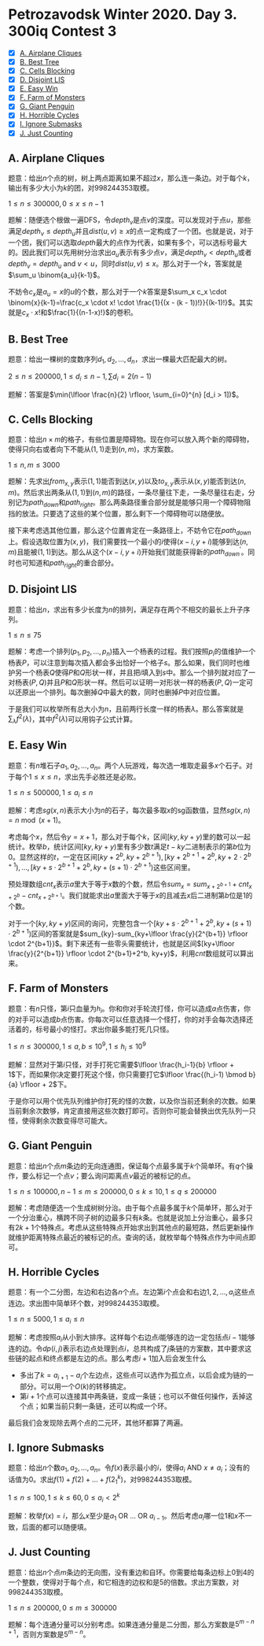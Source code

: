 # Petrozavodsk Winter 2020. Day 3. 300iq Contest 3

+ [x] [A. Airplane Cliques](https://codeforces.com/gym/102538/problem/A)
+ [x] [B. Best Tree](https://codeforces.com/gym/102538/problem/B)
+ [x] [C. Cells Blocking](https://codeforces.com/gym/102538/problem/C)
+ [x] [D. Disjoint LIS](https://codeforces.com/gym/102538/problem/D)
+ [x] [E. Easy Win](https://codeforces.com/gym/102538/problem/E)
+ [x] [F. Farm of Monsters](https://codeforces.com/gym/102538/problem/F)
+ [x] [G. Giant Penguin](https://codeforces.com/gym/102538/problem/G)
+ [x] [H. Horrible Cycles](https://codeforces.com/gym/102538/problem/H)
+ [x] [I. Ignore Submasks](https://codeforces.com/gym/102538/problem/I)
+ [x] [J. Just Counting](https://codeforces.com/gym/102538/problem/J)

## A. Airplane Cliques

题意：给出$n$个点的树，树上两点距离如果不超过$x$，那么连一条边。对于每个$k$，输出有多少大小为$k$的团，对$998244353$取模。

$1 \le n \le 300000, 0 \le x \le n - 1$

题解：随便选个根做一遍DFS，令$depth_v$是点$v$的深度。可以发现对于点$u$，那些满足$depth_v \le depth_u$并且$dist(u,v) \ge x$的点一定构成了一个团。也就是说，对于一个团，我们可以选取$depth$最大的点作为代表，如果有多个，可以选标号最大的。因此我们可以先用树分治求出$a_u$表示有多少点$v$，满足$depth_v < depth_u$或者$depth_v = depth_u \text{ and } v < u$，同时$dist(u,v) \le x$。那么对于一个$k$，答案就是$\sum_u \binom{a_u}{k-1}$。

不妨令$c_x$是$a_u=x$的$u$的个数，那么对于一个$k$答案是$\sum_x c_x \cdot \binom{x}{k-1}=\frac{c_x \cdot x! \cdot \frac{1}{(x - (k - 1))!}}{(k-1)!}$。其实就是$c_x \cdot x!$和$\frac{1}{(n-1-x)!}$的卷积。

## B. Best Tree

题意：给出一棵树的度数序列$d_1,d_2,\dots,d_n$，求出一棵最大匹配最大的树。

$2 \le n \le 200000, 1 \le d_i \le n - 1, \sum d_i = 2(n-1)$

题解：答案是$\min(\lfloor \frac{n}{2} \rfloor, \sum_{i=0}^{n} [d_i > 1])$。

## C. Cells Blocking

题意：给出$n \times m$的格子，有些位置是障碍物。现在你可以放入两个新的障碍物，使得只向右或者向下不能从$(1,1)$走到$(n,m)$，求方案数。

$1 \le n, m \le 3000$

题解：先求出$from_{x,y}$表示$(1,1)$能否到达$(x,y)$以及$to_{x,y}$表示从$(x,y)$能否到达$(n,m)$。然后求出两条从$(1,1)$到$(n,m)$的路径，一条尽量往下走，一条尽量往右走，分别记为$path_{down}$和$path_{right}$。那么两条路径重合部分就是能够只用一个障碍物阻挡的放法。只要选了这些的某个位置，那么剩下一个障碍物可以随便放。

接下来考虑选其他位置，那么这个位置肯定在一条路径上，不妨令它在$path_{down}$上。假设选取位置为$(x,y)$，我们需要找一个最小的$i$使得$(x-i,y+i)$能够到达$(n,m)$且能被$(1,1)$到达。那么从这个$(x-i,y+i)$开始我们就能获得新的$path^\prime_{down}$。同时也可知道和$path_{right}$的重合部分。

## D. Disjoint LIS

题意：给出$n$，求出有多少长度为$n$的排列，满足存在两个不相交的最长上升子序列。

$1 \le n \le 75$

题解：考虑一个排列$(p_1,p_2,\dots,p_n)$插入一个杨表的过程。我们按照$p_i$的值维护一个杨表$P$，可以注意到每次插入都会多出恰好一个格子$s$。那么如果，我们同时也维护另一个杨表$Q$使得$P$和$Q$形状一样，并且把$i$填入到$s$中。那么一个排列就对应了一对杨表$(P,Q)$并且$P$和$Q$形状一样。然后可以证明一对形状一样的杨表$(P,Q)$一定可以还原出一个排列。每次删掉$Q$中最大的数，同时也删掉$P$中对应位置。

于是我们可以枚举所有总大小为$n$，且前两行长度一样的杨表$\lambda$。那么答案就是$\sum_{\lambda} f^2(\lambda)$，其中$f^2(\lambda)$可以用钩子公式计算。

## E. Easy Win

题意：有$n$堆石子$a_1,a_2,\dots,a_n$。两个人玩游戏，每次选一堆取走最多$x$个石子。对于每个$1 \le x \le n$，求出先手必胜还是必败。

$1 \le n \le 500000, 1 \le a_i \le n$

题解：考虑$sg(x, n)$表示大小为$n$的石子，每次最多取$x$的sg函数值，显然$sg(x,n)=n \bmod (x + 1)$。

考虑每个$x$，然后令$y=x+1$，那么对于每个$k$，区间$[ky, ky+y)$里的数可以一起统计。枚举$b$，统计区间$[ky, ky+y)$里有多少数$t$满足$t-ky$二进制表示的第$b$位为$0$。显然这样的$t$，一定在区间$[ky+2^b,ky+2^{b+1}), [ky+2^{b+1}+2^b, ky+2 \cdot 2^{b+1}),\dots,[ky+s \cdot 2^{b+1}+2^b,ky+(s+1) \cdot 2^{b+1})$这些区间里。

预处理数组$cnt_x$表示$a$里大于等于$x$数的个数，然后令$sum_x=sum_{x+2^{b+1}}+cnt_{x+2^b}-cnt_{x+2^{b+1}}$。我们就能求出$a$里面大于等于$x$的且减去$x$后二进制第$b$位是$1$的个数。

对于一个$[ky,ky+y)$区间的询问，完整包含一个$[ky+s \cdot 2^{b+1}+2^b,ky+(s+1) \cdot 2^{b+1})$区间的答案就是$sum_{ky}-sum_{ky+\lfloor \frac{y}{2^{b+1}} \rfloor \cdot 2^{b+1}}$。剩下来还有一些零头需要统计，也就是区间$[ky+\lfloor \frac{y}{2^{b+1}} \rfloor \cdot 2^{b+1}+2^b, ky+y)$，利用$cnt$数组就可以算出来。

## F. Farm of Monsters

题意：有$n$只怪，第$i$只血量为$h_i$。你和你对手轮流打怪，你可以造成$a$点伤害，你的对手可以造成$b$点伤害。你每次可以任意选择一个怪打，你的对手会每次选择还活着的，标号最小的怪打。求出你最多能打死几只怪。

$1 \le n \le 300000, 1 \le a, b \le 10^9, 1 \le h_i \le 10^9$

题解：显然对于第$i$只怪，对手打死它需要$\lfloor \frac{h_i-1}{b} \rfloor + 1$下，而如果你决定要打死这个怪，你只需要打它$\lfloor \frac{(h_i-1) \bmod b}{a} \rfloor + 2$下。

于是你可以用个优先队列维护你打死的怪的次数，以及你当前还剩余的次数。如果当前剩余次数够，肯定直接用这些次数打即可。否则你可能会替换出优先队列一只怪，使得剩余次数变得尽可能大。

## G. Giant Penguin

题意：给出$n$个点$m$条边的无向连通图，保证每个点最多属于$k$个简单环。有$q$个操作，要么标记一个点$v$；要么询问距离点$v$最近的被标记的点。

$1 \le n \le 100000, n - 1 \le m \le 200000, 0 \le k \le 10, 1 \le q \le 200000$

题解：考虑随便选一个生成树树分治。由于每个点最多属于$k$个简单环，那么对于一个分治重心，横跨不同子树的边最多只有$k$条。也就是说加上分治重心，最多只有$2k+1$个特殊点。考虑从这些特殊点开始求出到其他点的最短路，然后更新操作就维护距离特殊点最近的被标记的点。查询的话，就枚举每个特殊点作为中间点即可。

## H. Horrible Cycles

题意：有一个二分图，左边和右边各$n$个点。左边第$i$个点会和右边$1,2,\dots,a_i$这些点连边。求出图中简单环个数，对$998244353$取模。

$1 \le n \le 5000, 1 \le a_i \le n$

题解：考虑按照$a_i$从小到大排序。这样每个右边点$i$能够连的边一定包括点$i-1$能够连的边。令$dp(i,j)$表示右边点处理到点$i$，总共构成了$j$条链的方案数，其中要求这些链的起点和终点都是左边的点。那么考虑$i+1$加入后会发生什么

+ 多出了$k=a_{i+1}-a_{i}$个左边点，这些点可以选作为孤立点，以后会成为链的一部分。可以用一个$O(k)$的转移搞定。
+ 第$i+1$个点可以连接其中两条链，变成一条链；也可以不做任何操作，丢掉这个点；如果当前只剩一条链，还可以构成一个环。

最后我们会发现除去两个点的二元环，其他环都算了两遍。

## I. Ignore Submasks

题意：给出$n$个数$a_1,a_2,\dots,a_n$。令$f(x)$表示最小的$i$，使得$a_i \text{ AND } x \ne a_i$；没有的话值为$0$。求出$f(1)+f(2)+\dots+f(2^k_1)$，对$998244353$取模。

$1 \le n \le 100, 1 \le k \le 60, 0 \le a_i < 2^k$

题解：枚举$f(x)=i$，那么$x$至少是$a_1 \text{ OR } \dots \text{ OR } a_{i-1}$。然后考虑$a_i$哪一位$1$和$x$不一致，后面的都可以随便填。

## J. Just Counting

题意：给出$n$个点$m$条边的无向图，没有重边和自环。你需要给每条边标上$0$到$4$的一个整数，使得对于每个点，和它相连的边权和是$5$的倍数。求出方案数，对$998244353$取模。

$1 \le n \le 200000, 0 \le m \le 300000$

题解：每个连通分量可以分别考虑。如果连通分量是二分图，那么方案数是$5^{m-n+1}$，否则方案数是$5^{m-n}$。
